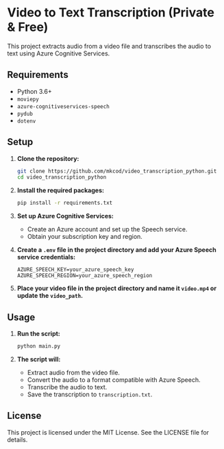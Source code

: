 # Video to Text Transcription (Private & Free)

This project extracts audio from a video file and transcribes the audio to text using Azure Cognitive Services.

## Requirements

- Python 3.6+
- `moviepy`
- `azure-cognitiveservices-speech`
- `pydub`
- `dotenv`

## Setup

1. **Clone the repository:**

   ```bash
   git clone https://github.com/mkcod/video_transcription_python.git
   cd video_transcription_python
   ```

2. **Install the required packages:**

   ```bash
   pip install -r requirements.txt
   ```

3. **Set up Azure Cognitive Services:**

   - Create an Azure account and set up the Speech service.
   - Obtain your subscription key and region.

4. **Create a `.env` file in the project directory and add your Azure Speech service credentials:**

   ```env
   AZURE_SPEECH_KEY=your_azure_speech_key
   AZURE_SPEECH_REGION=your_azure_speech_region
   ```

5. **Place your video file in the project directory and name it `video.mp4` or update the `video_path`.**

## Usage

1. **Run the script:**

   ```bash
   python main.py
   ```

2. **The script will:**

   - Extract audio from the video file.
   - Convert the audio to a format compatible with Azure Speech.
   - Transcribe the audio to text.
   - Save the transcription to `transcription.txt`.

## License

This project is licensed under the MIT License. See the LICENSE file for details.
